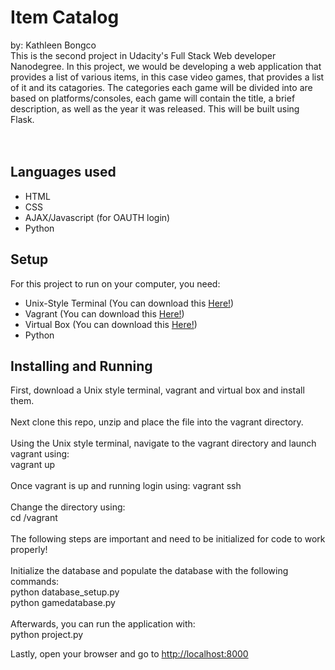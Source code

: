 <h1>Item Catalog</h1> 
by: Kathleen Bongco<br>
This is the second project in Udacity's Full Stack Web developer Nanodegree. In this project, we 
would be developing a web application that provides a list of various items, in this case video
games, that provides a list of it and its catagories. The categories each game will be divided into are based on platforms/consoles, each game will contain the title, a brief description, as well as the year it was released.  This will be built using Flask.
<br>
<br>
<br>
<h2>Languages used</h2>
<ul>
  <li>HTML</li>
  <li>CSS</li>
  <li>AJAX/Javascript (for OAUTH login)</li>
  <li>Python</li>
</ul>

<h2>Setup</h2>
For this project to run on your computer, you need: 
<ul>
  <li>Unix-Style Terminal (You can download this <a href="https://git-scm.com/downloads">Here!</a>)</li>
  <li>Vagrant (You can download this <a href="https://www.vagrantup.com/downloads.html">Here!</a>)</li>
  <li>Virtual Box (You can download this <a href="https://www.virtualbox.org/wiki/Downloads">Here!</a>)</li>
  <li>Python</li>
  </ul>

<h2>Installing and Running</h2>
First, download a Unix style terminal, vagrant and virtual box and install them.<br>
<br>
Next clone this repo, unzip and place the file into the vagrant directory. <br>
<br>
Using the Unix style terminal, navigate to the vagrant directory and launch vagrant using:<br>
vagrant up<br>
<br>
Once vagrant is up and running login using:
vagrant ssh<br>
<br>
Change the directory using:<br>
cd /vagrant<br>
<br>
The following steps are important and need to be initialized for code to work properly! <br>
<br>
Initialize the database and populate the database with the following commands: <br>
python database_setup.py<br>
python gamedatabase.py<br>
<br>
Afterwards, you can run the application with: <br>
python project.py<br>

Lastly, open your browser and go to  <a href="http://localhost:8000">http://localhost:8000</a>
